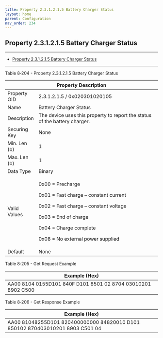 ```yaml
---
title: Property 2.3.1.2.1.5 Battery Charger Status
layout: home
parent: Configuration
nav_order: 234
---
```


## Property 2.3.1.2.1.5 Battery Charger Status

---

- [Property 2.3.1.2.1.5 Battery Charger Status](#property-231215-battery-charger-status)

---


Table 8‑204 - Property 2.3.1.2.1.5 Battery Charger Status

<table>
<colgroup>
<col style="width: 14%" />
<col style="width: 85%" />
</colgroup>
<thead>
<tr>
<th colspan="2">Property Description</th>
</tr>
</thead>
<tbody>
<tr>
<td>Property OID</td>
<td>2.3.1.2.1.5 / 0x020301020105</td>
</tr>
<tr>
<td>Name</td>
<td>Battery Charger Status</td>
</tr>
<tr>
<td>Description</td>
<td>The device uses this property to report the status of the battery
charger.</td>
</tr>
<tr>
<td>Securing Key</td>
<td>None</td>
</tr>
<tr>
<td>Min. Len (b)</td>
<td>1</td>
</tr>
<tr>
<td>Max. Len (b)</td>
<td>1</td>
</tr>
<tr>
<td>Data Type</td>
<td>Binary</td>
</tr>
<tr>
<td>Valid Values</td>
<td><p>0x00 = Precharge</p>
<p>0x01 = Fast charge – constant current</p>
<p>0x02 = Fast charge – constant voltage</p>
<p>0x03 = End of charge</p>
<p>0x04 = Charge complete</p>
<p>0x08 = No external power supplied</p></td>
</tr>
<tr>
<td>Default</td>
<td>None</td>
</tr>
</tbody>
</table>

Table 8‑205 - Get Request Example

| Example (Hex)                                                |
|--------------------------------------------------------------|
| AA00 8104 0155D101 840F D101 8501 02 8704 03010201 8902 C500 |

Table 8‑206 - Get Response Example

| Example (Hex) |
|----|
| AA00 81048255D101 820400000000 84820010 D101 850102 870403010201 8903 C501 04 |

##